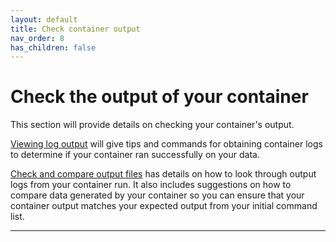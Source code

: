 ```yaml
---
layout: default
title: Check container output
nav_order: 8
has_children: false
---
```


# Check the output of your container

This section will provide details on checking your container's output.

[Viewing log output] will give tips and commands for obtaining container logs to determine if your container ran successfully on your data.

[Check and compare output files] has details on how to look through output logs from your container run. It also includes suggestions on how to compare data generated by your container so you can ensure that your container output matches your expected output from your initial command list.

----
[Viewing log output]:https://sarahkeefe.github.io/documentation-test/7-check-container-output/viewing-log-output
[Check and compare output files]:https://sarahkeefe.github.io/documentation-test/7-check-container-output/check-and-compare-output-files